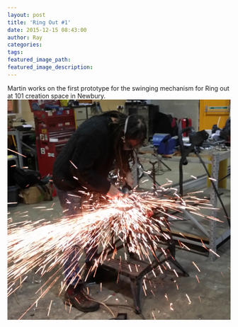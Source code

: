 ```yaml
---
layout: post
title: 'Ring Out #1'
date: 2015-12-15 08:43:00
author: Ray
categories:
tags:
featured_image_path:
featured_image_description:
---
```



Martin works on the first prototype for the swinging mechanism for Ring out at 101 creation space in Newbury.![](/uploads/versions/martin-welds------x----2310-2286x---.jpg)